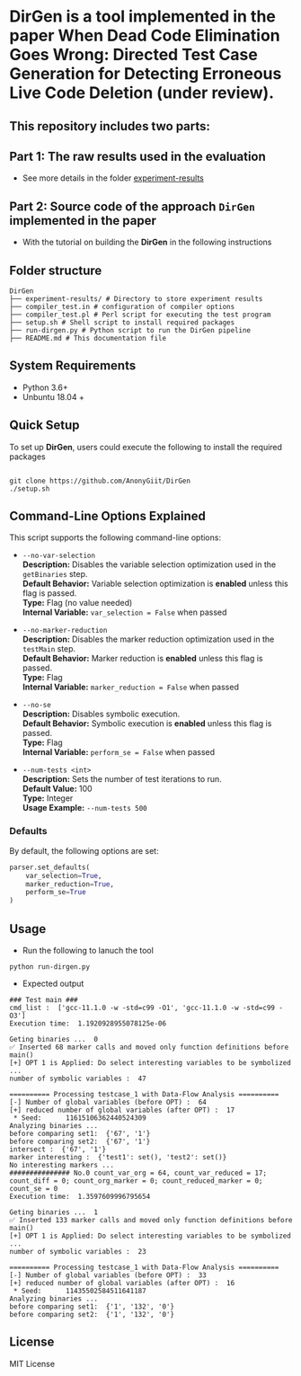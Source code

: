 # DirGen is a tool implemented in the paper **When Dead Code Elimination Goes Wrong: Directed Test Case Generation for Detecting Erroneous Live Code Deletion** (under review).

## This repository includes two parts:

## Part 1: The raw results used in the evaluation

* See more details in the folder [experiment-results](experiment-results)

## Part 2: Source code of the approach `DirGen` implemented in the paper

* With the tutorial on building the **DirGen** in the following instructions

## Folder structure

```
DirGen
├── experiment-results/ # Directory to store experiment results
├── compiler_test.in # configuration of compiler options
├── compiler_test.pl # Perl script for executing the test program
├── setup.sh # Shell script to install required packages
├── run-dirgen.py # Python script to run the DirGen pipeline
├── README.md # This documentation file
```

## System Requirements

* Python 3.6+
* Unbuntu 18.04 +

## Quick Setup

To set up **DirGen**, users could execute the following to install the required packages

```

git clone https://github.com/AnonyGiit/DirGen
./setup.sh
```


## Command-Line Options Explained

This script supports the following command-line options:

- `--no-var-selection`  
  **Description:** Disables the variable selection optimization used in the `getBinaries` step.  
  **Default Behavior:** Variable selection optimization is **enabled** unless this flag is passed.  
  **Type:** Flag (no value needed)  
  **Internal Variable:** `var_selection = False` when passed

- `--no-marker-reduction`  
  **Description:** Disables the marker reduction optimization used in the `testMain` step.  
  **Default Behavior:** Marker reduction is **enabled** unless this flag is passed.  
  **Type:** Flag  
  **Internal Variable:** `marker_reduction = False` when passed

- `--no-se`  
  **Description:** Disables symbolic execution.  
  **Default Behavior:** Symbolic execution is **enabled** unless this flag is passed.  
  **Type:** Flag  
  **Internal Variable:** `perform_se = False` when passed

- `--num-tests <int>`  
  **Description:** Sets the number of test iterations to run.  
  **Default Value:** 100  
  **Type:** Integer  
  **Usage Example:** `--num-tests 500`

### Defaults
By default, the following options are set:
```python
parser.set_defaults(
    var_selection=True,
    marker_reduction=True,
    perform_se=True
)
```
## Usage

* Run the following to lanuch the tool

```
python run-dirgen.py
```

* Expected output

```
### Test main ###
cmd_list :  ['gcc-11.1.0 -w -std=c99 -O1', 'gcc-11.1.0 -w -std=c99 -O3']
Execution time:  1.1920928955078125e-06

Geting binaries ...  0
✅ Inserted 68 marker calls and moved only function definitions before main()
[+] OPT 1 is Applied: Do select interesting variables to be symbolized ...
number of symbolic variables :  47

========== Processing testcase_1 with Data-Flow Analysis ==========
[-] Number of global variables (before OPT) :  64
[+] reduced number of global variables (after OPT) :  17
 * Seed:      11615106362440524309
Analyzing binaries ...
before comparing set1:  {'67', '1'}
before comparing set2:  {'67', '1'}
intersect :  {'67', '1'}
marker interesting :  {'test1': set(), 'test2': set()}
No interesting markers ...
############### No.0 count_var_org = 64, count_var_reduced = 17; count_diff = 0; count_org_marker = 0; count_reduced_marker = 0; count_se = 0
Execution time:  1.3597609996795654

Geting binaries ...  1
✅ Inserted 133 marker calls and moved only function definitions before main()
[+] OPT 1 is Applied: Do select interesting variables to be symbolized ...
number of symbolic variables :  23

========== Processing testcase_1 with Data-Flow Analysis ==========
[-] Number of global variables (before OPT) :  33
[+] reduced number of global variables (after OPT) :  16
 * Seed:      11435502584511641187
Analyzing binaries ...
before comparing set1:  {'1', '132', '0'}
before comparing set2:  {'1', '132', '0'}
```

## License

MIT License





